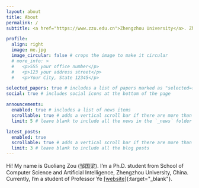 ```yaml
---
layout: about
title: About
permalink: /
subtitle: <a href="https://www.zzu.edu.cn">Zhengzhou University</a>. Zhengzhou, Henan, China.

profile:
  align: right
  image: me.jpg
  image_circular: false # crops the image to make it circular
  # more_info: >
  #   <p>555 your office number</p>
  #   <p>123 your address street</p>
  #   <p>Your City, State 12345</p>

selected_papers: true # includes a list of papers marked as "selected={true}"
social: true # includes social icons at the bottom of the page

announcements:
  enabled: true # includes a list of news items
  scrollable: true # adds a vertical scroll bar if there are more than 3 news items
  limit: 5 # leave blank to include all the news in the `_news` folder

latest_posts:
  enabled: true
  scrollable: true # adds a vertical scroll bar if there are more than 3 new posts items
  limit: 3 # leave blank to include all the blog posts
---
```


Hi! My name is Guoliang Zou (邹国梁). I’m a Ph.D. student from School of Computer Science and Artificial Intelligence, Zhengzhou University, China. Currently, I’m a student of Professor Ye [[website]](https://www5.zzu.edu.cn/mlis/){:target="\_blank"}.

